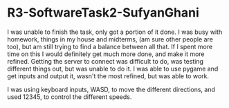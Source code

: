 # R3-SoftwareTask2-SufyanGhani

I was unable to finish the task, only got a portion of it done. I was busy with homework, things in my house and midterms, (am sure other people are too), but am still trying to find a balance between all that. If I spent more time on this I would definitely get much more done, and make it more refined. Getting the server to connect was difficult to do, was testing different things out, but was unable to do it. I was able to use pygame and get inputs and output it, wasn't the most refined, but was able to work. 

I was using keyboard inputs, WASD, to move the different directions, and used 12345, to control the different speeds.
